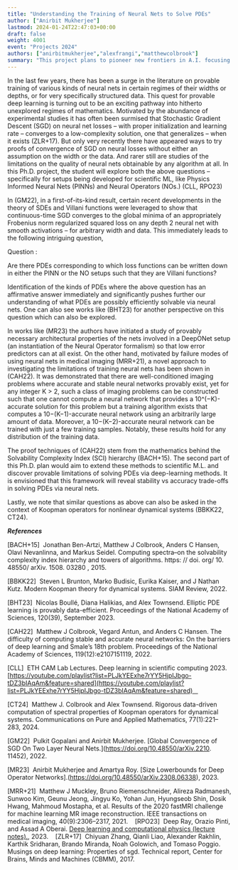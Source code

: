 ```yaml
---
title: "Understanding the Training of Neural Nets to Solve PDEs"
author: ["Anirbit Mukherjee"]
lastmod: 2024-01-24T22:47:03+00:00
draft: false
weight: 4001
event: "Projects 2024"
authors: ["anirbitmukherjee","alexfrangi","matthewcolbrook"]
summary: "This project plans to pioneer new frontiers in A.I. focusing on solving dynamical systems in use across physics, chemistry, engineering, and cardiology. This research proposal will establish new foundations to address possibilities and paradoxes in the broad theme of AI-for-Science and thus help define the limits of feasible deep learning. The Ph.D. student trained via this program will emerge with expertise in niche areas of A.I. that are poised to become critical in the near future."
---
```


In the last few years, there has been a surge in the literature on provable training of various kinds of neural nets in certain regimes of their widths or depths, or for very specifically structured data. This quest for provable deep learning is turning out to be an exciting pathway into hitherto unexplored regimes of mathematics. Motivated by the abundance of experimental studies it has often been surmised that Stochastic Gradient Descent (SGD) on neural net losses – with proper initialization and learning rate – converges to a low-complexity solution, one that generalizes – when it exists (ZLR+17). But only very recently there have appeared ways to try proofs of convergence of SGD on neural losses without either an assumption on the width or the data. And rarer still are studies of the limitations on the quality of neural nets obtainable by any algorithm at all. In this Ph.D. project, the student will explore both the above questions – specifically for setups being developed for scientific ML, like Physics Informed Neural Nets (PINNs) and Neural Operators (NOs.) (CLL, RPO23) 

In (GM22), in a first-of-its-kind result, certain recent developments in the theory of SDEs and Villani functions were leveraged to show that continuous-time SGD converges to the global minima of an appropriately Frobenius norm regularized squared loss on any depth 2 neural net with smooth activations – for arbitrary width and data. This immediately leads to the following intriguing question, 

Question : 

Are there PDEs corresponding to which loss functions can be written down in either the PINN or the NO setups such that they are Villani functions? 

Identification of the kinds of PDEs where the above question has an affirmative answer immediately and significantly pushes further our understanding of what PDEs are possibly efficiently solvable via neural nets. One can also see works like (BHT23) for another perspective on this question which can also be explored. 

In works like (MR23) the authors have initiated a study of provably necessary architectural properties of the nets involved in a DeepONet setup (an instantiation of the Neural Operator formalism) so that low error predictors can at all exist. On the other hand, motivated by failure modes of using neural nets in medical imaging (MRR+21), a novel approach to investigating the limitations of training neural nets has been shown in (CAH22). It was demonstrated that there are well-conditioned imaging problems where accurate and stable neural networks provably exist, yet for any integer K > 2, such a class of imaging problems can be constructed such that one cannot compute a neural network that provides a 10^(−K)-accurate solution for this problem but a training algorithm exists that computes a 10−(K−1)-accurate neural network using an arbitrarily large amount of data. Moreover, a 10−(K−2)-accurate neural network can be trained with just a few training samples. Notably, these results hold for any distribution of the training data. 

The proof techniques of (CAH22) stem from the mathematics behind the Solvability Complexity Index (SCI) hierarchy (BACH+15). The second part of this Ph.D. plan would aim to extend these methods to scientific M.L. and discover provable limitations of solving PDEs via deep-learning methods. It is envisioned that this framework will reveal stability vs accuracy trade-offs in solving PDEs via neural nets. 

Lastly, we note that similar questions as above can also be asked in the context of Koopman operators for nonlinear dynamical systems (BBKK22, CT24). 

***References***

[BACH+15]  Jonathan Ben-Artzi, Matthew J Colbrook, Anders C Hansen, Olavi Nevanlinna, and Markus Seidel. Computing spectra–on the solvability complexity index hierarchy and towers of algorithms. https: // doi. org/ 10. 48550/ arXiv. 1508. 03280 , 2015.  

[BBKK22]  Steven L Brunton, Marko Budisic, Eurika Kaiser, and J Nathan Kutz. Modern Koopman theory for dynamical systems. SIAM Review, 2022.  

[BHT23]  Nicolas Boullé, Diana Halikias, and Alex Townsend. Elliptic PDE learning is provably data-efficient. Proceedings of the National Academy of Sciences, 120(39), September 2023.  

[CAH22]  Matthew J Colbrook, Vegard Antun, and Anders C Hansen. The difficulty of computing stable and accurate neural networks: On the barriers of deep learning and Smale’s 18th problem. Proceedings of the National Academy of Sciences, 119(12):e2107151119, 2022.  

[CLL]  ETH CAM Lab Lectures. Deep learning in scientific computing 2023. [https://youtube.com/playlist?list=PLJkYEExhe7rYY5HjpIJbgo-tDZ3bIAqAm&feature=shared](https://youtube.com/playlist?list=PLJkYEExhe7rYY5HjpIJbgo-tDZ3bIAqAm&feature=shared)   

[CT24]  Matthew J. Colbrook and Alex Townsend. Rigorous data-driven computation of spectral properties of Koopman operators for dynamical systems. Communications on Pure and Applied Mathematics, 77(1):221–283, 2024.  

[GM22]  Pulkit Gopalani and Anirbit Mukherjee. [Global Convergence of SGD On Two Layer Neural Nets.](https://doi.org/10.48550/arXiv.2210. 11452), 2022. 

[MR23]  Anirbit Mukherjee and Amartya Roy. [Size Lowerbounds for Deep Operator Networks].(https://doi.org/10.48550/arXiv.2308.06338), 2023.

[MRR+21]  Matthew J Muckley, Bruno Riemenschneider, Alireza Radmanesh, Sunwoo Kim, Geunu Jeong, Jingyu Ko, Yohan Jun, Hyungseob Shin, Dosik Hwang, Mahmoud Mostapha, et al. Results of the 2020 fastMRI challenge for machine learning MR image reconstruction. IEEE transactions on medical imaging, 40(9):2306–2317, 2021.
  
[RPO23]  Deep Ray, Orazio Pinti, and Assad A Oberai. [Deep learning and computational physics (lecture notes).](https://doi.org/10.48550/arXiv.2301.00942), 2023.
  
[ZLR+17]  Chiyuan Zhang, Qianli Liao, Alexander Rakhlin, Karthik Sridharan, Brando Miranda, Noah Golowich, and Tomaso Poggio. Musings on deep learning: Properties of sgd. Technical report, Center for Brains, Minds and Machines (CBMM), 2017. 
